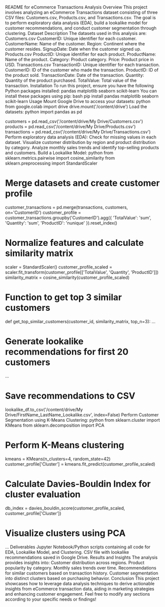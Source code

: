 README for eCommerce Transactions Analysis
Overview
This project involves analyzing an eCommerce Transactions dataset consisting of three CSV files: Customers.csv, Products.csv, and Transactions.csv. The goal is to perform exploratory data analysis (EDA), build a lookalike model for customer recommendations, and conduct customer segmentation through clustering.
Dataset Description
The datasets used in this analysis are:
Customers.csv
CustomerID: Unique identifier for each customer.
CustomerName: Name of the customer.
Region: Continent where the customer resides.
SignupDate: Date when the customer signed up.
Products.csv
ProductID: Unique identifier for each product.
ProductName: Name of the product.
Category: Product category.
Price: Product price in USD.
Transactions.csv
TransactionID: Unique identifier for each transaction.
CustomerID: ID of the customer who made the transaction.
ProductID: ID of the product sold.
TransactionDate: Date of the transaction.
Quantity: Quantity of the product purchased.
TotalValue: Total value of the transaction.
Installation
To run this project, ensure you have the following Python packages installed:
pandas
matplotlib
seaborn
scikit-learn
You can install these packages using pip:
bash
pip install pandas matplotlib seaborn scikit-learn
Usage
Mount Google Drive to access your datasets:
python
from google.colab import drive
drive.mount('/content/drive')
Load the datasets:
python
import pandas as pd

customers = pd.read_csv('/content/drive/My Drive/Customers.csv')
products = pd.read_csv('/content/drive/My Drive/Products.csv')
transactions = pd.read_csv('/content/drive/My Drive/Transactions.csv')
Perform exploratory data analysis (EDA):
Check for missing values in each dataset.
Visualize customer distribution by region and product distribution by category.
Analyze monthly sales trends and identify top-selling products and customers.
Build a Lookalike Model:
python
from sklearn.metrics.pairwise import cosine_similarity
from sklearn.preprocessing import StandardScaler

# Merge datasets and create customer profile
customer_transactions = pd.merge(transactions, customers, on='CustomerID')
customer_profile = customer_transactions.groupby('CustomerID').agg({
    'TotalValue': 'sum',
    'Quantity': 'sum',
    'ProductID': 'nunique'
}).reset_index()

# Normalize features and calculate similarity matrix
scaler = StandardScaler()
customer_profile_scaled = scaler.fit_transform(customer_profile[['TotalValue', 'Quantity', 'ProductID']])
similarity_matrix = cosine_similarity(customer_profile_scaled)

# Function to get top 3 similar customers
def get_top_similar_customers(customer_id, similarity_matrix, top_n=3):
    ...

# Generate lookalike recommendations for first 20 customers
...

# Save recommendations to CSV
lookalike_df.to_csv('/content/drive/My Drive/FirstName_LastName_Lookalike.csv', index=False)
Perform Customer Segmentation using K-Means Clustering:
python
from sklearn.cluster import KMeans
from sklearn.decomposition import PCA

# Perform K-Means clustering
kmeans = KMeans(n_clusters=4, random_state=42)
customer_profile['Cluster'] = kmeans.fit_predict(customer_profile_scaled)

# Calculate Davies-Bouldin Index for cluster evaluation
db_index = davies_bouldin_score(customer_profile_scaled, customer_profile['Cluster'])

# Visualize clusters using PCA
...
Deliverables
Jupyter Notebook/Python scripts containing all code for EDA, Lookalike Model, and Clustering.
CSV file with lookalike recommendations saved in Google Drive.
Results and Insights
The analysis provides insights into:
Customer distribution across regions.
Product popularity by category.
Monthly sales trends over time.
Recommendations for similar customers based on transaction history.
Customer segmentation into distinct clusters based on purchasing behavior.
Conclusion
This project showcases how to leverage data analysis techniques to derive actionable insights from eCommerce transaction data, aiding in marketing strategies and enhancing customer engagement.
Feel free to modify any sections according to your specific needs or findings!
